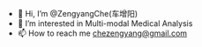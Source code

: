 - 👋 Hi, I’m @ZengyangChe(车增阳)
- 👀 I’m interested in Multi-modal Medical Analysis
- 📫 How to reach me chezengyang@gmail.com

<!---
ZengyangChe/ZengyangChe is a ✨ special ✨ repository because its `README.md` (this file) appears on your GitHub profile.
You can click the Preview link to take a look at your changes.
--->
